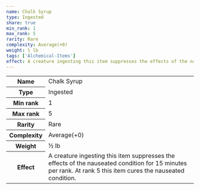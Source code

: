 ```yaml
---
name: Chalk Syrup
type: Ingested
share: true
min_rank: 1
max_rank: 5
rarity: Rare
complexity: Average(+0)
weight: ½ lb
tags: ['Alchemical-Items']
effect: A creature ingesting this item suppresses the effects of the nauseated condition for 15 minutes per rank. At rank 5 this item cures the nauseated condition.
---
```

<p><span style="overflow-x: auto;"><table><tbody><tr><th>Name</th><td>Chalk Syrup</td></tr><tr><th>Type</th><td>Ingested</td></tr><tr><th>Min rank</th><td>1</td></tr><tr><th>Max rank</th><td>5</td></tr><tr><th>Rarity</th><td>Rare</td></tr><tr><th>Complexity</th><td>Average(+0)</td></tr><tr><th>Weight</th><td>½ lb</td></tr><tr><th>Effect</th><td>A creature ingesting this item suppresses the effects of the nauseated condition for 15 minutes per rank. At rank 5 this item cures the nauseated condition.</td></tr></tbody></table></span></p>